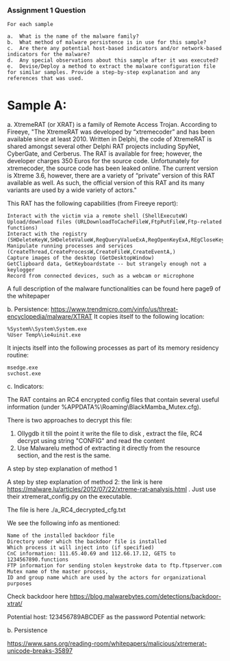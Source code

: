 ### Assignment 1 Question 

```
For each sample

a.	What is the name of the malware family? 
b.	What method of malware persistence is in use for this sample?
c.	Are there any potential host-based indicators and/or network-based indicators for the malware? 
d.	Any special observations about this sample after it was executed? 
e.	Devise/Deploy a method to extract the malware configuration file for similar samples. Provide a step-by-step explanation and any references that was used. 

```

# Sample A: 
a. XtremeRAT (or XRAT) is a family of Remote Access Trojan. According to Fireeye, "The XtremeRAT was developed by “xtremecoder” and has been available since at least 2010.  Written in Delphi, the code of XtremeRAT is shared amongst several other Delphi RAT projects including SpyNet, CyberGate, and Cerberus. The RAT is available for free; however, the developer charges 350 Euros for the source code.  Unfortunately for xtremecoder, the source code has been leaked online.  The current version is Xtreme 3.6, however, there are a variety of “private” version of this RAT available as well. As such, the official version of this RAT and its many variants are used by a wide variety of actors." 

 This RAT has the following capabilities (from Fireeye report):
    
    Interact with the victim via a remote shell (ShellExecuteW)
    Upload/download files (URLDownloadToCacheFileW,FtpPutFileW,Ftp-related functions)
    Interact with the registry (SHDeleteKeyW,SHDeleteValueW,RegQueryValueExA,RegOpenKeyExA,REgCloseKey)
    Manipulate running processes and services (CreateThread,CreateProcessW,CreateFileW,CreateEventA,)
    Capture images of the desktop (GetDesktopWindow)
    GetClipboard data, GetKeyboardstate -- but strangely enough not a keylogger 
    Record from connected devices, such as a webcam or microphone 

A full description of the malware functionalities can be found here page9 of the whitepaper

b. Persistence: 
https://www.trendmicro.com/vinfo/us/threat-encyclopedia/malware/XTRAT 
It copies itself to the following location: 

    %System%\System\System.exe
    %User Temp%\ie4uinit.exe

It injects itself into the following processes as part of its memory residency routine:

    msedge.exe
    svchost.exe


c. Indicators:

 
The RAT contains an RC4 encrypted config files that contain several useful information (under  %APPDATA%\Roaming\BlackMamba_Mutex.cfg). 

There is two approaches to decrypt this file:
1. Ollygdb it till the point it write the file to disk , extract the file, RC4 decrypt using string "CONFIG" and read the content
2. Use Malwarelu method of extracting it directly from the resource section, and the rest is the same. 

A step by step explanation of method 1




A step by step explanation of method 2:
the link is here https://malware.lu/articles/2012/07/22/xtreme-rat-analysis.html . Just use their xtremerat_config.py on the executable. 

The file is here ./a_RC4_decrypted_cfg.txt 

We see the following info as mentioned:


    Name of the installed backdoor file
    Directory under which the backdoor file is installed
    Which process it will inject into (if specified)
    CnC information: 111.65.40.69 and 112.66.17.12, GETS to 1234567890.functions 
    FTP information for sending stolen keystroke data to ftp.ftpserver.com 
    Mutex name of the master process,
    ID and group name which are used by the actors for organizational purposes


 Check backdoor here
 https://blog.malwarebytes.com/detections/backdoor-xtrat/ 

Potential host: 123456789ABCDEF as the password
Potential network:

b. Persistence 


https://www.sans.org/reading-room/whitepapers/malicious/xtremerat-unicode-breaks-35897 

 